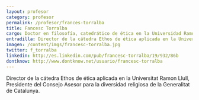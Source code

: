 ```yaml
---
layout: profesor
category: profesor
permalink: /profesor/frances-torralba
title: Fancesc Torralba
cargo: Doctor en filosofía, catedrático de ética en la Universidad Ramon Lull de Barcelona
entradilla: Director de la cátedra Ethos de ética aplicada en la Universitat Ramon Llull.
imagen: /content/imgs/francesc-torralba.jpg
twitter: f_torralba
linkedin: http://es.linkedin.com/pub/francesc-torralba/19/932/86b
dontknow: http://www.dontknow.net/usuario/francesc-torralba
---
```

Director de la cátedra Ethos de ética aplicada en la Universitat Ramon Llull, Presidente del Consejo Asesor para la diversidad religiosa de la Generalitat de Catalunya.
